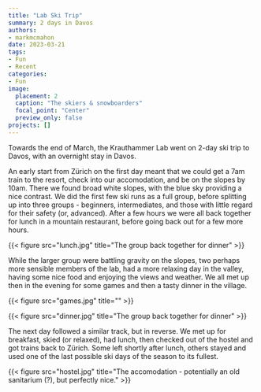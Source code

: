 ```yaml
---
title: "Lab Ski Trip"
summary: 2 days in Davos 
authors: 
- markmcmahon
date: 2023-03-21
tags: 
- Fun
- Recent
categories:
- Fun
image:
  placement: 2
  caption: "The skiers & snowboarders"
  focal_point: "Center"
  preview_only: false
projects: []
---
```


Towards the end of March, the Krauthammer Lab went on 2-day ski trip to Davos, with an overnight stay in Davos. 

An early start from Zürich on the first day meant that we could get a 7am train to the resort, check into our accomodation, and be on the slopes by 10am. There we found broad white slopes, with the blue sky providing a nice contrast. We did the first few ski runs as a full group, before splitting up into three groups - beginners, intermediates, and those with little regard for their safety (or, advanced). After a few hours we were all back together for lunch in a mountain restaurant, before going back out for a few more hours. 

{{< figure src="lunch.jpg" title="The group back together for dinner" >}}


While the larger group were battling gravity on the slopes, two perhaps more sensible members of the lab, had a more relaxing day in the valley, having some nice food and enjoying the views and weather. We all met up then in the evening for some games and then a tasty dinner in the village.

{{< figure src="games.jpg" title="" >}}

{{< figure src="dinner.jpg" title="The group back together for dinner" >}}


The next day followed a similar track, but in reverse. We met up for breakfast, skied (or relaxed), had lunch, then checked out of the hostel and got trains back to Zürich. Some left shortly after lunch, others stayed and used one of the last possible ski days of the season to its fullest.  



{{< figure src="hostel.jpg" title="The accomodation - potentially an old sanitarium (?), but perfectly nice." >}}



